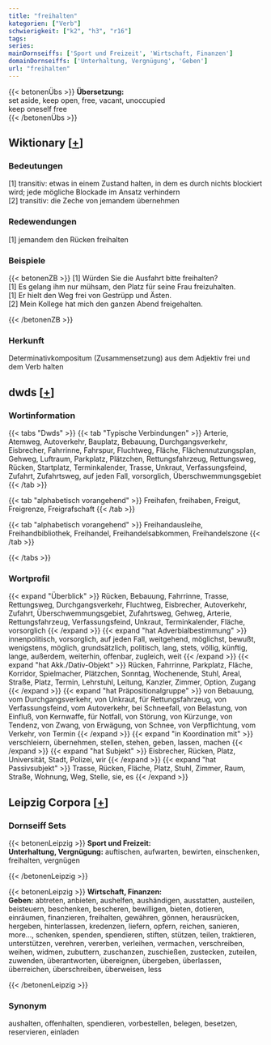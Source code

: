 ```yaml
---
title: "freihalten"
kategorien: ["Verb"]
schwierigkeit: ["k2", "h3", "r16"]
tags:
series:
mainDornseiffs: ['Sport und Freizeit', 'Wirtschaft, Finanzen']
domainDornseiffs: ['Unterhaltung, Vergnügung', 'Geben']
url: "freihalten"
---
```


{{< betonenÜbs >}}
**Übersetzung:**  
set aside, keep open, free, vacant, unoccupied  
keep oneself free  
{{< /betonenÜbs >}}

## Wiktionary [[+](https://de.wiktionary.org/wiki/freihalten)]

### Bedeutungen
[1] transitiv: etwas in einem Zustand halten, in dem es durch nichts blockiert wird; jede mögliche Blockade im Ansatz verhindern  
[2] transitiv: die Zeche von jemandem übernehmen  

### Redewendungen
[1] jemandem den Rücken freihalten  

### Beispiele
{{< betonenZB >}}
[1] Würden Sie die Ausfahrt bitte freihalten?  
[1] Es gelang ihm nur mühsam, den Platz für seine Frau freizuhalten.  
[1] Er hielt den Weg frei von Gestrüpp und Ästen.  
[2] Mein Kollege hat mich den ganzen Abend freigehalten.  

{{< /betonenZB >}}
### Herkunft
Determinativkompositum (Zusammensetzung) aus dem Adjektiv frei und dem Verb halten  



## dwds [[+](https://www.dwds.de/wb/freihalten)]

### Wortinformation
{{< tabs "Dwds" >}}
{{< tab "Typische Verbindungen" >}}
Arterie, Atemweg, Autoverkehr, Bauplatz, Bebauung, Durchgangsverkehr, Eisbrecher, Fahrrinne, Fahrspur, Fluchtweg, Fläche, Flächennutzungsplan, Gehweg, Luftraum, Parkplatz, Plätzchen, Rettungsfahrzeug, Rettungsweg, Rücken, Startplatz, Terminkalender, Trasse, Unkraut, Verfassungsfeind, Zufahrt, Zufahrtsweg, auf jeden Fall, vorsorglich, Überschwemmungsgebiet
{{< /tab >}}

{{< tab "alphabetisch vorangehend" >}}
Freihafen, freihaben, Freigut, Freigrenze, Freigrafschaft
{{< /tab >}}

{{< tab "alphabetisch vorangehend" >}}
Freihandausleihe, Freihandbibliothek, Freihandel, Freihandelsabkommen, Freihandelszone
{{< /tab >}}

{{< /tabs >}}

### Wortprofil
{{< expand "Überblick" >}} Rücken, Bebauung, Fahrrinne, Trasse, Rettungsweg, Durchgangsverkehr, Fluchtweg, Eisbrecher, Autoverkehr, Zufahrt, Überschwemmungsgebiet, Zufahrtsweg, Gehweg, Arterie, Rettungsfahrzeug, Verfassungsfeind, Unkraut, Terminkalender, Fläche, vorsorglich {{< /expand >}}
{{< expand "hat Adverbialbestimmung" >}} innenpolitisch, vorsorglich, auf jeden Fall, weitgehend, möglichst, bewußt, wenigstens, möglich, grundsätzlich, politisch, lang, stets, völlig, künftig, lange, außerdem, weiterhin, offenbar, zugleich, weit {{< /expand >}}
{{< expand "hat Akk./Dativ-Objekt" >}} Rücken, Fahrrinne, Parkplatz, Fläche, Korridor, Spielmacher, Plätzchen, Sonntag, Wochenende, Stuhl, Areal, Straße, Platz, Termin, Lehrstuhl, Leitung, Kanzler, Zimmer, Option, Zugang {{< /expand >}}
{{< expand "hat Präpositionalgruppe" >}} von Bebauung, vom Durchgangsverkehr, von Unkraut, für Rettungsfahrzeug, von Verfassungsfeind, vom Autoverkehr, bei Schneefall, von Belastung, von Einfluß, von Kernwaffe, für Notfall, von Störung, von Kürzunge, von Tendenz, von Zwang, von Erwägung, von Schnee, von Verpflichtung, vom Verkehr, von Termin {{< /expand >}}
{{< expand "in Koordination mit" >}} verschleiern, übernehmen, stellen, stehen, geben, lassen, machen {{< /expand >}}
{{< expand "hat Subjekt" >}} Eisbrecher, Rücken, Platz, Universität, Stadt, Polizei, wir {{< /expand >}}
{{< expand "hat Passivsubjekt" >}} Trasse, Rücken, Fläche, Platz, Stuhl, Zimmer, Raum, Straße, Wohnung, Weg, Stelle, sie, es {{< /expand >}}

## Leipzig Corpora [[+](https://corpora.uni-leipzig.de/en/res?word=freihalten&corpusId=deu_newscrawl-public_2018)]

### Dornseiff Sets
{{< betonenLeipzig >}}
**Sport und Freizeit:**  
**Unterhaltung, Vergnügung:** auftischen, aufwarten, bewirten, einschenken, freihalten, vergnügen  

{{< /betonenLeipzig >}}


{{< betonenLeipzig >}}
**Wirtschaft, Finanzen:**  
**Geben:** abtreten, anbieten, aushelfen, aushändigen, ausstatten, austeilen, beisteuern, beschenken, bescheren, bewilligen, bieten, dotieren, einräumen, finanzieren, freihalten, gewähren, gönnen, herausrücken, hergeben, hinterlassen, kredenzen, liefern, opfern, reichen, sanieren, more..., schenken, spenden, spendieren, stiften, stützen, teilen, traktieren, unterstützen, verehren, vererben, verleihen, vermachen, verschreiben, weihen, widmen, zubuttern, zuschanzen, zuschießen, zustecken, zuteilen, zuwenden, überantworten, übereignen, übergeben, überlassen, überreichen, überschreiben, überweisen, less  

{{< /betonenLeipzig >}}

### Synonym
aushalten, offenhalten, spendieren, vorbestellen, belegen, besetzen, reservieren, einladen

